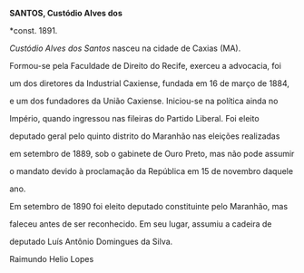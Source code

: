 **SANTOS, Custódio Alves dos**



\*const. 1891.



*Custódio Alves dos Santos* nasceu na cidade de Caxias (MA).



Formou-se pela Faculdade de Direito do Recife, exerceu a advocacia, foi

um dos diretores da Industrial Caxiense, fundada em 16 de março de 1884,

e um dos fundadores da União Caxiense. Iniciou-se na política ainda no

Império, quando ingressou nas fileiras do Partido Liberal. Foi eleito

deputado geral pelo quinto distrito do Maranhão nas eleições realizadas

em setembro de 1889, sob o gabinete de Ouro Preto, mas não pode assumir

o mandato devido à proclamação da República em 15 de novembro daquele

ano.



Em setembro de 1890 foi eleito deputado constituinte pelo Maranhão, mas

faleceu antes de ser reconhecido. Em seu lugar, assumiu a cadeira de

deputado Luís Antônio Domingues da Silva.



Raimundo Helio Lopes



